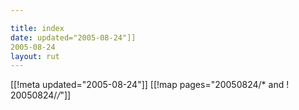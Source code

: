 ```yaml
---

title: index
date: updated="2005-08-24"]]
2005-08-24
layout: rut
---
```


[[!meta updated="2005-08-24"]]
[[!map pages="20050824/* and ! 20050824/*/*"]]
